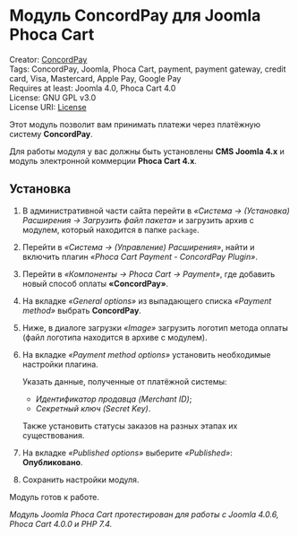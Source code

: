 # Модуль ConcordPay для Joomla Phoca Cart

Creator: [ConcordPay](https://concordpay.concord.ua)<br>
Tags: ConcordPay, Joomla, Phoca Cart, payment, payment gateway, credit card, Visa, Masterсard, Apple Pay, Google Pay<br>
Requires at least: Joomla 4.0, Phoca Cart 4.0<br>
License: GNU GPL v3.0<br>
License URI: [License](https://opensource.org/licenses/GPL-3.0)

Этот модуль позволит вам принимать платежи через платёжную систему **ConcordPay**.

Для работы модуля у вас должны быть установлены **CMS Joomla 4.x** и модуль электронной коммерции **Phoca Cart 4.x**.

## Установка

1. В административной части сайта перейти в *«Система -> (Установка) Расширения -> Загрузить файл пакета»* и загрузить архив с модулем,
   который находится в папке `package`.

2. Перейти в *«Система -> (Управление) Расширения»*, найти и включить плагин *«Phoca Cart Payment - ConcordPay Plugin»*.

3. Перейти в *«Компоненты -> Phoca Cart -> Payment»*, где добавить новый способ оплаты **«ConcordPay»**.

4. На вкладке *«General options»* из выпадающего списка *«Payment method»* выбрать **ConcordPay**.

5. Ниже, в диалоге загрузки *«Image»* загрузить логотип метода оплаты (файл логотипа находится в архиве с модулем).

6. На вкладке *«Payment method options»* установить необходимые настройки плагина.<br>

   Указать данные, полученные от платёжной системы:
    - *Идентификатор продавца (Merchant ID)*;
    - *Секретный ключ (Secret Key)*.

   Также установить статусы заказов на разных этапах их существования.

7. На вкладке *«Published options»* выберите *«Published»*: **Опубликовано**.

8. Сохранить настройки модуля.

Модуль готов к работе.

*Модуль Joomla Phoca Cart протестирован для работы с Joomla 4.0.6, Phoca Cart 4.0.0 и PHP 7.4.*